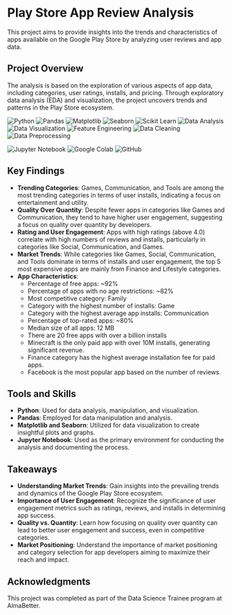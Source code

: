 # Play Store App Review Analysis

This project aims to provide insights into the trends and characteristics of apps available on the Google Play Store by analyzing user reviews and app data.
## Project Overview

The analysis is based on the exploration of various aspects of app data, including categories, user ratings, installs, and pricing. Through exploratory data analysis (EDA) and visualization, the project uncovers trends and patterns in the Play Store ecosystem.

<p>
    <img src="https://img.shields.io/badge/Skill-Python-blue" alt="Python" />
    <img src="https://img.shields.io/badge/Skill-Pandas-yellow" alt="Pandas" />
    <img src="https://img.shields.io/badge/Skill-Matplotlib-green" alt="Matplotlib" />
    <img src="https://img.shields.io/badge/Skill-Seaborn-orange" alt="Seaborn" />
    <img src="https://img.shields.io/badge/Skill-Scikit%20Learn-red" alt="Scikit Learn" />
    <img src="https://img.shields.io/badge/Skill-Data%20Analysis-lightgrey" alt="Data Analysis" />
    <img src="https://img.shields.io/badge/Skill-Data%20Visualization-blueviolet" alt="Data Visualization" />
    <img src="https://img.shields.io/badge/Skill-Feature%20Engineering-yellowgreen" alt="Feature Engineering" />
    <img src="https://img.shields.io/badge/Skill-Data%20Cleaning-lightblue" alt="Data Cleaning" />
    <img src="https://img.shields.io/badge/Skill-Data%20Preprocessing-orange" alt="Data Preprocessing" />
</p>

<p>
    <img src="https://img.shields.io/badge/Tool-Jupyter%20Notebook-red" alt="Jupyter Notebook" />
    <img src="https://img.shields.io/badge/Tool-Google%20Colab-yellowgreen" alt="Google Colab" />
    <img src="https://img.shields.io/badge/Tool-GitHub-lightgrey" alt="GitHub" />
</p>


## Key Findings

- **Trending Categories**: Games, Communication, and Tools are among the most trending categories in terms of user installs, indicating a focus on entertainment and utility.
- **Quality Over Quantity**: Despite fewer apps in categories like Games and Communication, they tend to have higher user engagement, suggesting a focus on quality over quantity by developers.
- **Rating and User Engagement**: Apps with high ratings (above 4.0) correlate with high numbers of reviews and installs, particularly in categories like Social, Communication, and Games.
- **Market Trends**: While categories like Games, Social, Communication, and Tools dominate in terms of installs and user engagement, the top 5 most expensive apps are mainly from Finance and Lifestyle categories.
- **App Characteristics**:
    - Percentage of free apps: ~92%
    - Percentage of apps with no age restrictions: ~82%
    - Most competitive category: Family
    - Category with the highest number of installs: Game
    - Category with the highest average app installs: Communication
    - Percentage of top-rated apps: ~80%
    - Median size of all apps: 12 MB
    - There are 20 free apps with over a billion installs
    - Minecraft is the only paid app with over 10M installs, generating significant revenue.
    - Finance category has the highest average installation fee for paid apps.
    - Facebook is the most popular app based on the number of reviews.

## Tools and Skills

- **Python**: Used for data analysis, manipulation, and visualization.
- **Pandas**: Employed for data manipulation and analysis.
- **Matplotlib and Seaborn**: Utilized for data visualization to create insightful plots and graphs.
- **Jupyter Notebook**: Used as the primary environment for conducting the analysis and documenting the process.

## Takeaways

- **Understanding Market Trends**: Gain insights into the prevailing trends and dynamics of the Google Play Store ecosystem.
- **Importance of User Engagement**: Recognize the significance of user engagement metrics such as ratings, reviews, and installs in determining app success.
- **Quality vs. Quantity**: Learn how focusing on quality over quantity can lead to better user engagement and success, even in competitive categories.
- **Market Positioning**: Understand the importance of market positioning and category selection for app developers aiming to maximize their reach and impact.

## Acknowledgments

This project was completed as part of the Data Science Trainee program at AlmaBetter.



